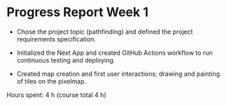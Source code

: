 # Progress Report Week 1

- Chose the project topic (pathfinding) and defined the project requirements specification.

- Initialized the Next App and created GitHub Actions workflow to run continuous testing and deploying.

- Created map creation and first user interactions; drawing and painting of tiles on the pixelmap.

Hours spent: 4 h (course total 4 h)
